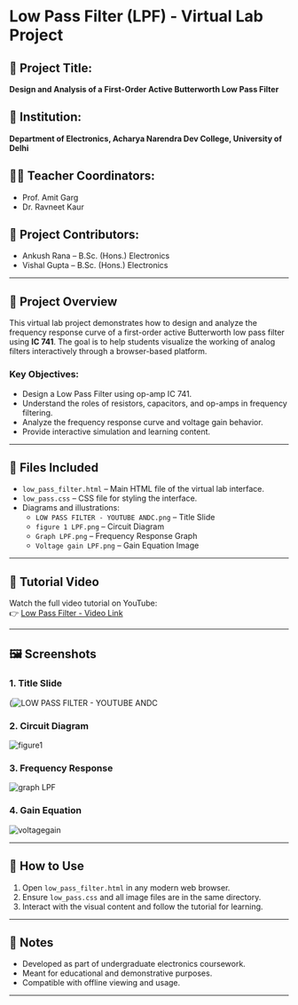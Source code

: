 # Low Pass Filter (LPF) - Virtual Lab Project

## 📍 Project Title:
**Design and Analysis of a First-Order Active Butterworth Low Pass Filter**

## 🏫 Institution:
**Department of Electronics, Acharya Narendra Dev College, University of Delhi**

## 👨‍🏫 Teacher Coordinators:
- Prof. Amit Garg  
- Dr. Ravneet Kaur

## 👥 Project Contributors:
- Ankush Rana – B.Sc. (Hons.) Electronics  
- Vishal Gupta – B.Sc. (Hons.) Electronics

---

## 📄 Project Overview

This virtual lab project demonstrates how to design and analyze the frequency response curve of a first-order active Butterworth low pass filter using **IC 741**. The goal is to help students visualize the working of analog filters interactively through a browser-based platform.

### Key Objectives:
- Design a Low Pass Filter using op-amp IC 741.
- Understand the roles of resistors, capacitors, and op-amps in frequency filtering.
- Analyze the frequency response curve and voltage gain behavior.
- Provide interactive simulation and learning content.

---

## 🔧 Files Included

- `low_pass_filter.html` – Main HTML file of the virtual lab interface.
- `low_pass.css` – CSS file for styling the interface.
- Diagrams and illustrations:
  - `LOW PASS FILTER - YOUTUBE ANDC.png` – Title Slide
  - `figure 1 LPF.png` – Circuit Diagram
  - `Graph LPF.png` – Frequency Response Graph
  - `Voltage gain LPF.png` – Gain Equation Image

---

## 🎥 Tutorial Video

Watch the full video tutorial on YouTube:  
👉 [Low Pass Filter - Video Link](https://youtu.be/x-5zD6cYzkw)


---

## 🖼️ Screenshots

### 1. Title Slide  
(![LOW PASS FILTER - YOUTUBE ANDC](https://github.com/user-attachments/assets/45848ba6-d45e-4f9f-9fae-9d39a47cdc6a)

### 2. Circuit Diagram  
![figure1](https://github.com/user-attachments/assets/6ef43bca-ceb0-4327-8915-c448f9fcf7a9)

### 3. Frequency Response  
![graph LPF](https://github.com/user-attachments/assets/368285a8-6c43-4a32-afb0-56eb04c2e35e)

### 4. Gain Equation  
![voltagegain](https://github.com/user-attachments/assets/d7fd8b7b-27aa-4ac4-b4d3-1c46ad712890)

---

## 🚀 How to Use

1. Open `low_pass_filter.html` in any modern web browser.
2. Ensure `low_pass.css` and all image files are in the same directory.
3. Interact with the visual content and follow the tutorial for learning.

---

## 📌 Notes

- Developed as part of undergraduate electronics coursework.
- Meant for educational and demonstrative purposes.
- Compatible with offline viewing and usage.

---

